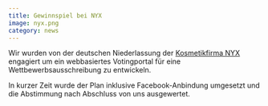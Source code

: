 ```yaml
---
title: Gewinnspiel bei NYX
image: nyx.png
category: news
---
```

Wir wurden von der deutschen Niederlassung der [Kosmetikfirma NYX](http://www.nyx-cosmetics.de) engagiert um ein webbasiertes Votingportal für eine Wettbewerbsausschreibung zu entwickeln. 

In kurzer Zeit wurde der Plan inklusive Facebook-Anbindung umgesetzt und die Abstimmung nach Abschluss von uns ausgewertet.
